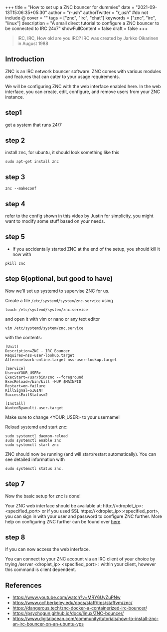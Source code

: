 +++
title = "How to set up a ZNC bouncer for dummies"
date = "2021-09-13T15:06:35+05:30"
author = "r-ush"
authorTwitter = "_r_ush_" #do not include @
cover = ""
tags = ["znc", "irc", "chat"]
keywords = ["znc", "irc", "linux"]
description = "A small direct tutorial to configure a ZNC bouncer to be connected to IRC 24x7"
showFullContent = false
draft = false
+++

> IRC, IRC, How old are you IRC? IRC was created by Jarkko Oikarinen in August 1988

## Introduction

ZNC is an IRC network bouncer software. ZNC comes with various modules and features that can cater to your usage requirements.

We will be configuring ZNC with the web interface enabled here. In the web interface, you can create, edit, configure, and remove users from your ZNC instance.

## step1

get a system that runs 24/7

## step 2

install znc, for ubuntu, it should look something like this

```shell=
sudo apt-get install znc
```

## step 3

```shell=
znc --makeconf
```

## step 4

refer to the config shown in [this](https://www.youtube.com/watch?v=MRY6UyZuPNw) video by Justin for simplicity, you might want to modify some stuff based on your needs.

## step 5

- If you accidentally started ZNC at the end of the setup, you should kill it now with

```shell=
pkill znc
```

## step 6(optional, but good to have)

Now we'll set up systemd to supervise ZNC for us.

Create a file `/etc/systemd/system/znc.service` using

```shell=
touch /etc/systemd/system/znc.service
```

and open it with vim or nano or any text editor

```shell=
vim /etc/systemd/system/znc.service
```

with the contents:

```
[Unit]
Description=ZNC - IRC Bouncer
Requires=nss-user-lookup.target
After=network-online.target nss-user-lookup.target

[Service]
User=<YOUR_USER>
ExecStart=/usr/bin/znc --foreground
ExecReload=/bin/kill -HUP $MAINPID
Restart=on-failure
KillSignal=SIGINT
SuccessExitStatus=2

[Install]
WantedBy=multi-user.target
```

Make sure to change <YOUR_USER> to your username!

Reload systemd and start znc:

```shell=
sudo systemctl daemon-reload
sudo systemctl enable znc
sudo systemctl start znc
```

ZNC should now be running (and will start/restart automatically). You can see detailed information with

```shell=
sudo systemctl status znc.
```

## step 7

Now the basic setup for znc is done!

Your ZNC web interface should be available at: http://<droplet_ip>:<specified_port> or if you used SSL https://<droplet_ip>:<specified_port>, you can sign in with your user and password to configure ZNC further. More help on configuring ZNC further can be found over [here](https://wiki.znc.in/ZNC).

## step 8

If you can now access the web interface.

You can connect to your ZNC account via an IRC client of your choice by trying /server <droplet_ip> <specified_port> <user>:<pass> within your client, however this command is client dependent.

## References

- https://www.youtube.com/watch?v=MRY6UyZuPNw
- https://www.ocf.berkeley.edu/docs/staff/tips/staffvm/znc/
- https://dangerous.tech/znc-docker-a-containerized-irc-bouncer/
- https://psychogun.github.io/docs/linux/ZNC-bouncer/
- https://www.digitalocean.com/community/tutorials/how-to-install-znc-an-irc-bouncer-on-an-ubuntu-vps

